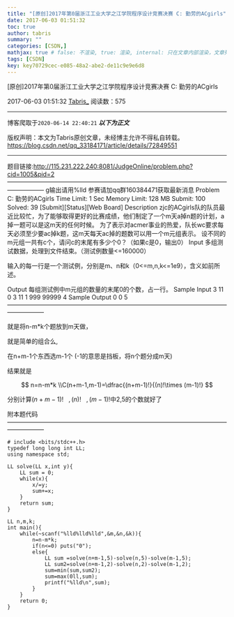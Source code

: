 ```yaml
---
title: "[原创]2017年第0届浙江工业大学之江学院程序设计竞赛决赛 C: 勤劳的ACgirls"
date: 2017-06-03 01:51:32
toc: true
author: tabris
summary: ""
categories: [CSDN,]
mathjax: true # false: 不渲染, true: 渲染, internal: 只在文章内部渲染，文章列表中不渲染
tags: [CSDN]
key: key70729cec-e085-48a2-abe2-de11c9e9e6d8
---
```


[原创]2017年第0届浙江工业大学之江学院程序设计竞赛决赛 C: 勤劳的ACgirls

2017-06-03 01:51:32  [Tabris_](https://me.csdn.net/qq_33184171) 阅读数：575

---

博客爬取于`2020-06-14 22:40:21`
***以下为正文***

版权声明：本文为Tabris原创文章，未经博主允许不得私自转载。
https://blog.csdn.net/qq_33184171/article/details/72849551

<!-- more -->

---

题目链接:http://115.231.222.240:8081/JudgeOnline/problem.php?cid=1005&pid=2
——————————————————————————————————————————
g输出请用%lld 参赛请加qq群160384471获取最新消息
Problem C: 勤劳的ACgirls
Time Limit: 1 Sec  Memory Limit: 128 MB
Submit: 100  Solved: 39
[Submit][Status][Web Board]
Description
zjc的ACgirls队的队员最近比较忙，为了能够取得更好的比赛成绩，他们制定了一个m天a掉n题的计划，a掉一题可以是这m天的任何时候。
为了表示对acmer事业的热爱，队长wc要求每天必须至少要ac掉k题，这m天每天ac掉的题数可以用一个m元组表示。
设不同的m元组一共有c个，请问c的末尾有多少个0？（如果c是0，输出0）
Input
多组测试数据，处理到文件结束。（测试例数量<=160000）

输入的每一行是一个测试例，分别是m、n和k（0<=m,n,k<=1e9），含义如前所述。

Output
每组测试例中m元组的数量的末尾0的个数，占一行。
Sample Input
3 11 0
3 11 1
999 99999 4
Sample Output
0
0
5
——————————————————————————————————————————

就是将n-m*k个题放到m天做，

就是简单的组合么,

在n+m-1个东西选m-1个  (-1的意思是挡板，将n个题分成m天)

结果就是

$$
n=n-m*k \\C(n+m-1,m-1)=\dfrac{(n+m-1)!}{(n)!\times (m-1)!}
$$

分别计算$(n+m-1)!\ \ \ ,(n)!\ \ \ ,(m-1)!$中2,5的个数就好了




附本题代码
——————————————————————————————————————————
```
# include <bits/stdc++.h>
typedef long long int LL;
using namespace std;

LL solve(LL x,int y){
    LL sum = 0;
    while(x){
        x/=y;
        sum+=x;
    }
    return sum;
}

LL n,m,k;
int main(){
    while(~scanf("%lld%lld%lld",&m,&n,&k)){
        n=n-m*k;
        if(n<=0) puts("0");
        else{
            LL sum =solve(n+m-1,5)-solve(n,5)-solve(m-1,5);
            LL sum2=solve(n+m-1,2)-solve(n,2)-solve(m-1,2);
            sum=min(sum,sum2);
            sum=max(0ll,sum);
            printf("%lld\n",sum);
        }
    }
    return 0;
}
```
